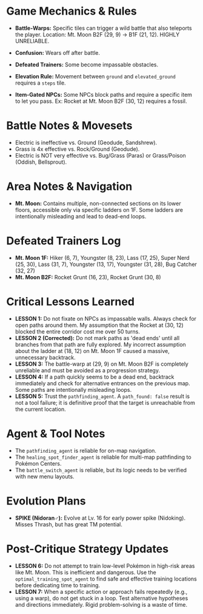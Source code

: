 # Game Mechanics & Rules
- **Battle-Warps:** Specific tiles can trigger a wild battle that also teleports the player. Location: Mt. Moon B2F (29, 9) -> B1F (21, 12). HIGHLY UNRELIABLE.

- **Confusion:** Wears off after battle.
- **Defeated Trainers:** Some become impassable obstacles.
- **Elevation Rule:** Movement between `ground` and `elevated_ground` requires a `steps` tile.
- **Item-Gated NPCs:** Some NPCs block paths and require a specific item to let you pass. Ex: Rocket at Mt. Moon B2F (30, 12) requires a fossil.

# Battle Notes & Movesets
- Electric is ineffective vs. Ground (Geodude, Sandshrew).
- Grass is 4x effective vs. Rock/Ground (Geodude).
- Electric is NOT very effective vs. Bug/Grass (Paras) or Grass/Poison (Oddish, Bellsprout).

# Area Notes & Navigation
- **Mt. Moon:** Contains multiple, non-connected sections on its lower floors, accessible only via specific ladders on 1F. Some ladders are intentionally misleading and lead to dead-end loops.

# Defeated Trainers Log
- **Mt. Moon 1F:** Hiker (6, 7), Youngster (8, 23), Lass (17, 25), Super Nerd (25, 30), Lass (31, 7), Youngster (13, 17), Youngster (31, 28), Bug Catcher (32, 27)
- **Mt. Moon B2F:** Rocket Grunt (16, 23), Rocket Grunt (30, 8)

# Critical Lessons Learned
- **LESSON 1:** Do not fixate on NPCs as impassable walls. Always check for open paths around them. My assumption that the Rocket at (30, 12) blocked the entire corridor cost me over 50 turns.
- **LESSON 2 (Corrected):** Do not mark paths as 'dead ends' until all branches from that path are fully explored. My incorrect assumption about the ladder at (18, 12) on Mt. Moon 1F caused a massive, unnecessary backtrack.
- **LESSON 3:** The battle-warp at (29, 9) on Mt. Moon B2F is completely unreliable and must be avoided as a progression strategy.
- **LESSON 4:** If a path quickly seems to be a dead end, backtrack immediately and check for alternative entrances on the previous map. Some paths are intentionally misleading loops.
- **LESSON 5:** Trust the `pathfinding_agent`. A `path_found: false` result is not a tool failure; it is definitive proof that the target is unreachable from the current location.

# Agent & Tool Notes
- The `pathfinding_agent` is reliable for on-map navigation.
- The `healing_spot_finder_agent` is reliable for multi-map pathfinding to Pokémon Centers.
- The `battle_switch_agent` is reliable, but its logic needs to be verified with new menu layouts.

# Evolution Plans
- **SPIKE (Nidoran♂):** Evolve at Lv. 16 for early power spike (Nidoking). Misses Thrash, but has great TM potential.

# Post-Critique Strategy Updates
- **LESSON 6:** Do not attempt to train low-level Pokémon in high-risk areas like Mt. Moon. This is inefficient and dangerous. Use the `optimal_training_spot_agent` to find safe and effective training locations before dedicating time to training.
- **LESSON 7:** When a specific action or approach fails repeatedly (e.g., using a warp), do not get stuck in a loop. Test alternative hypotheses and directions immediately. Rigid problem-solving is a waste of time.